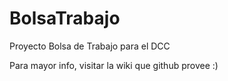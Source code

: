BolsaTrabajo
============

Proyecto Bolsa de Trabajo para el DCC

Para mayor info, visitar la wiki que github provee :)